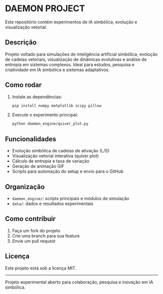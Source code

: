 # DAEMON PROJECT

Este repositório contém experimentos de IA simbólica, evolução e visualização vetorial.

## Descrição
Projeto voltado para simulações de inteligência artificial simbólica, evolução de cadeias vetoriais, visualização de dinâmicas evolutivas e análise de entropia em sistemas complexos. Ideal para estudos, pesquisa e criatividade em IA simbólica e sistemas adaptativos.

## Como rodar

1. Instale as dependências:
   ```bash
   pip install numpy matplotlib scipy pillow
   ```
2. Execute o experimento principal:
   ```bash
   python daemon_engine/quiver_plot.py
   ```

## Funcionalidades
- Evolução simbólica de cadeias de ativação (L/S)
- Visualização vetorial interativa (quiver plot)
- Cálculo de entropia e taxa de variação
- Geração de animação GIF
- Scripts para automação do setup e envio para o GitHub

## Organização
- `daemon_engine/`: scripts principais e módulos de simulação
- `data/`: dados e resultados experimentais

## Como contribuir
1. Faça um fork do projeto
2. Crie uma branch para sua feature
3. Envie um pull request

## Licença
Este projeto está sob a licença MIT.

---
Projeto experimental aberto para colaboração, pesquisa e inovação em IA simbólica.
